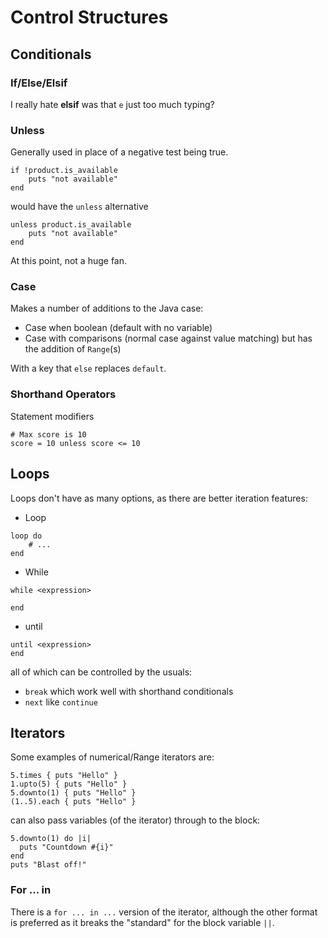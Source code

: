 # Control Structures

## Conditionals

### If/Else/Elsif

I really hate **elsif** was that `e` just too much typing?

### Unless

Generally used in place of a negative test being true.

```
if !product.is_available
    puts "not available"
end
```

would have the `unless` alternative

```
unless product.is_available
    puts "not available"
end
```

At this point, not a huge fan.

### Case

Makes a number of additions to the Java case:

- Case when boolean (default with no variable)
- Case with comparisons (normal case against value matching) but has the addition of `Range`(s)

With a key that `else` replaces `default`.

### Shorthand Operators

Statement modifiers

```
# Max score is 10
score = 10 unless score <= 10
```

## Loops

Loops don't have as many options, as there are better iteration features:

- Loop
```
loop do
    # ...
end
```

- While
```
while <expression>

end
```

- until 
```
until <expression>
end
```

all of which can be controlled by the usuals:

- `break` which work well with shorthand conditionals
- `next` like `continue`

## Iterators

Some examples of numerical/Range iterators are:

```
5.times { puts "Hello" }
1.upto(5) { puts "Hello" }
5.downto(1) { puts "Hello" }
(1..5).each { puts "Hello" }
```

can also pass variables (of the iterator) through to the block:

```
5.downto(1) do |i|
  puts "Countdown #{i}"
end
puts "Blast off!"
```

### For ... in

There is a `for ... in ...` version of the iterator, although the other format is preferred as it breaks the "standard" for the block variable `||`.